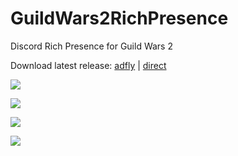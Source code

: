 # GuildWars2RichPresence
Discord Rich Presence for Guild Wars 2  


Download latest release: [adfly](http://ad.yeleha.co/6563690/gw2rp) | [direct](https://github.com/InventivetalentDev/GuildWars2RichPresence/releases/latest)


![](https://yeleha.co/2KywbCw)  

![](https://yeleha.co/2wWDKAY)  

![](https://yeleha.co/2wSz130)  

![](https://yeleha.co/2rQqGHs)
